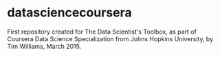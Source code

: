 # datasciencecoursera
First repository created for The Data Scientist's Toolbox, as part of Coursera Data Science Specialization from Johns Hopkins University, by Tim Williams, March 2015.
